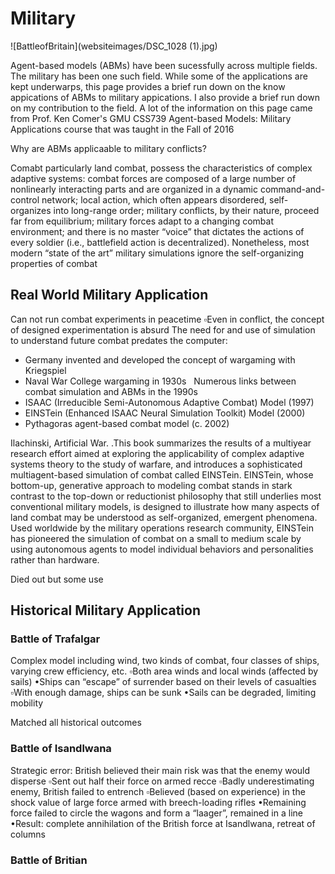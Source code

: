 # Military

![BattleofBritain](websiteimages/DSC_1028 (1).jpg)

Agent-based models (ABMs) have been sucessfully across multiple fields. The military has been one such field. While some of the applications are kept underwarps, this page provides a brief run down on the know appications of ABMs to military appications. I also provide a brief run down on my contribution to the field. A lot of the information on this page came from Prof. Ken Comer's GMU CSS739 Agent-based Models: Military Applications course that was taught in the Fall of 2016

Why are ABMs applicaable to military conflicts?

Comabt particularly land combat, possess the characteristics of complex adaptive systems: combat forces are composed of a large number of nonlinearly interacting parts and are organized in a dynamic command-and-control network; local action, which often appears disordered, self-organizes into long-range order; military conflicts, by their nature, proceed far from equilibrium; military forces adapt to a changing combat environment; and there is no master “voice” that dictates the actions of every soldier (i.e., battlefield action is decentralized). Nonetheless, most modern “state of the art” military simulations ignore the self-organizing properties of combat


## Real World Military Application

Can not run combat experiments in peacetime ▫Even in conflict, the concept of designed experimentation is absurd
The need for and use of simulation to understand future combat predates the computer:

  -  Germany invented and developed the concept of wargaming with Kriegspiel
  -  Naval War College wargaming in 1930s
  
Numerous links between combat simulation and ABMs in the 1990s  
   - ISAAC (Irreducible Semi-Autonomous Adaptive Combat) Model (1997) 
   - EINSTein (Enhanced ISAAC Neural Simulation Toolkit) Model (2000) 
   - Pythagoras agent-based combat model (c. 2002)
   
Ilachinski, Artificial War. .This book summarizes the results of a multiyear research effort aimed at exploring the applicability of complex adaptive systems theory to the study of warfare, and introduces a sophisticated multiagent-based simulation of combat called EINSTein. EINSTein, whose bottom-up, generative approach to modeling combat stands in stark contrast to the top-down or reductionist philosophy that still underlies most conventional military models, is designed to illustrate how many aspects of land combat may be understood as self-organized, emergent phenomena. Used worldwide by the military operations research community, EINSTein has pioneered the simulation of combat on a small to medium scale by using autonomous agents to model individual behaviors and personalities rather than hardware.

Died out but some use

## Historical Military Application


### Battle of Trafalgar

Complex model including wind, two kinds of combat, four classes of ships, varying crew efficiency, etc. ▫Both area winds and local winds (affected by sails) •Ships can “escape” of surrender based on their levels of casualties ▫With enough damage, ships can be sunk •Sails can be degraded, limiting mobility 

Matched all historical outcomes 

### Battle of Isandlwana

Strategic error: British believed their main risk was that the enemy would disperse ▫Sent out half their force on armed recce  ▫Badly underestimating enemy, British failed to entrench ▫Believed (based on experience) in the shock value of large force armed with breech-loading rifles •Remaining force failed to circle the wagons and form a “laager”, remained in a line •Result: complete annihilation of the British force at Isandlwana, retreat of columns

### Battle of Britian


